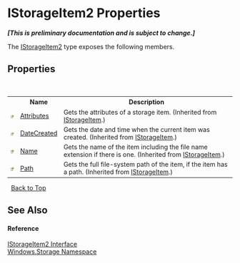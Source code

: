 # IStorageItem2 Properties
 _**\[This is preliminary documentation and is subject to change.\]**_

The <a href="T_Windows_Storage_IStorageItem2">IStorageItem2</a> type exposes the following members.


## Properties
&nbsp;<table><tr><th></th><th>Name</th><th>Description</th></tr><tr><td>![Public property](media/pubproperty.gif "Public property")</td><td><a href="P_Windows_Storage_IStorageItem_Attributes">Attributes</a></td><td>
Gets the attributes of a storage item.
 (Inherited from <a href="T_Windows_Storage_IStorageItem">IStorageItem</a>.)</td></tr><tr><td>![Public property](media/pubproperty.gif "Public property")</td><td><a href="P_Windows_Storage_IStorageItem_DateCreated">DateCreated</a></td><td>
Gets the date and time when the current item was created.
 (Inherited from <a href="T_Windows_Storage_IStorageItem">IStorageItem</a>.)</td></tr><tr><td>![Public property](media/pubproperty.gif "Public property")</td><td><a href="P_Windows_Storage_IStorageItem_Name">Name</a></td><td>
Gets the name of the item including the file name extension if there is one.
 (Inherited from <a href="T_Windows_Storage_IStorageItem">IStorageItem</a>.)</td></tr><tr><td>![Public property](media/pubproperty.gif "Public property")</td><td><a href="P_Windows_Storage_IStorageItem_Path">Path</a></td><td>
Gets the full file-system path of the item, if the item has a path.
 (Inherited from <a href="T_Windows_Storage_IStorageItem">IStorageItem</a>.)</td></tr></table>&nbsp;
<a href="#istorageitem2-properties">Back to Top</a>

## See Also


#### Reference
<a href="T_Windows_Storage_IStorageItem2">IStorageItem2 Interface</a><br /><a href="N_Windows_Storage">Windows.Storage Namespace</a><br />